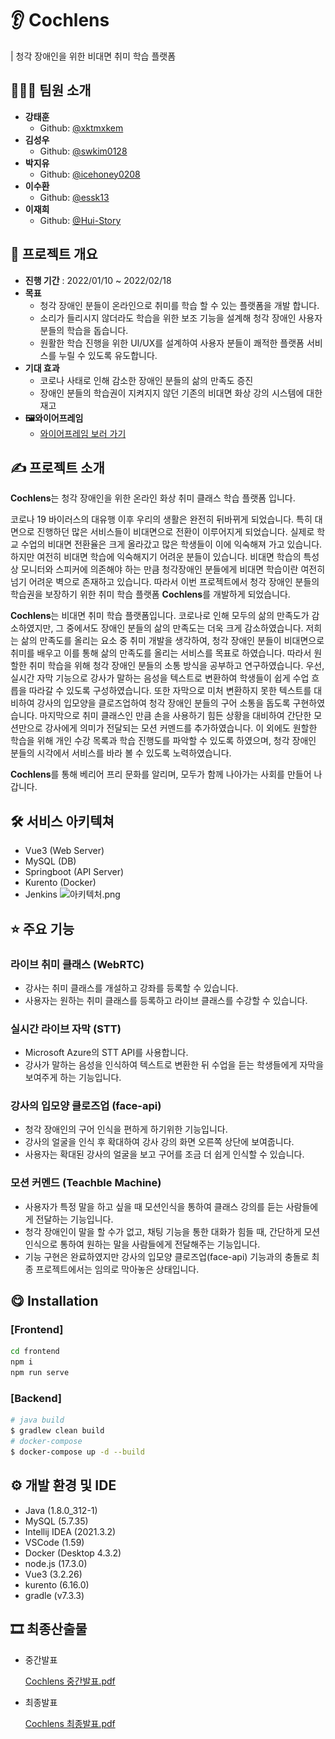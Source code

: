 # 👂 Cochlens
| 청각 장애인을 위한 비대면 취미 학습 플랫폼

## 👨‍👩‍👦 팀원 소개

- **강태훈**
    - Github: [@xktmxkem](https://github.com/xktmxkem)
- **김성우**
    - Github: [@swkim0128](https://github.com/swkim0128)
- **박지유**
    - Github: [@icehoney0208](https://github.com/icehoneypark)
- **이수환**
    - Github: [@essk13](https://github.com/essk13)
- **이재희**
    - Github: [@Hui-Story](https://github.com/Hui-Story)

## ****📆**** 프로젝트 개요

- **진행 기간** :  2022/01/10 ~ 2022/02/18
- **목표**
    - 청각 장애인 분들이 온라인으로 취미를 학습 할 수 있는 플랫폼을 개발 합니다.
    - 소리가 들리시지 않더라도 학습을 위한 보조 기능을 설계해 청각 장애인 사용자 분들의 학습을 돕습니다.
    - 원활한 학습 진행을 위한 UI/UX를 설계하여 사용자 분들이 쾌적한 플랫폼 서비스를 누릴 수 있도록 유도합니다.
- **기대 효과**
    - 코로나 사태로 인해 감소한 장애인 분들의 삶의 만족도 증진
    - 장애인 분들의 학습권이 지켜지지 않던 기존의 비대면 화상 강의 시스템에 대한 재고
- **🖼와이어프레임**
    - [와이어프레임 보러 가기](https://www.figma.com/file/GpG25exfNrOLTNtQpBWVNo?embed_host=notion&kind=&node-id=0%3A1&viewer=1)

## ****✍**** 프로젝트 소개

**Cochlens**는 청각 장애인을 위한 온라인 화상 취미 클래스 학습 플랫폼 입니다.

코로나 19 바이러스의 대유행 이후 우리의 생활은 완전히 뒤바뀌게 되었습니다.  특히 대면으로 진행하던 많은 서비스들이 비대면으로 전환이 이루어지게 되었습니다. 실제로 학교 수업의 비대면 전환율은 크게 올라갔고 많은 학생들이 이에 익숙해져 가고 있습니다. 하지만 여전히 비대면 학습에 익숙해지기 어려운 분들이 있습니다. 비대면 학습의 특성상 모니터와 스피커에 의존해야 하는 만큼 청각장애인 분들에게 비대면 학습이란 여전히 넘기 어려운 벽으로 존재하고 있습니다. 따라서 이번 프로젝트에서 청각 장애인 분들의 학습권을 보장하기 위한 취미 학습 플랫폼 **Cochlens**를 개발하게 되었습니다. 

**Cochlens**는 비대면 취미 학습 플랫폼입니다. 코로나로 인해 모두의 삶의 만족도가 감소하였지만, 그 중에서도 장애인 분들의 삶의 만족도는 더욱 크게 감소하였습니다. 저희는 삶의 만족도를 올리는 요소 중 취미 개발을 생각하여, 청각 장애인 분들이 비대면으로 취미를 배우고 이를 통해 삶의 만족도를 올리는 서비스를 목표로 하였습니다. 따라서 원할한 취미 학습을 위해 청각 장애인 분들의 소통 방식을 공부하고 연구하였습니다. 우선, 실시간 자막 기능으로 강사가 말하는 음성을 텍스트로 변환하여 학생들이 쉽게 수업 흐릅을 따라갈 수 있도록 구성하였습니다. 또한 자막으로 미처 변환하지 못한 텍스트를 대비하여 강사의 입모양을 클로즈업하여 청각 장애인 분들의 구어 소통을 돕도록 구현하였습니다. 마지막으로 취미 클래스인 만큼 손을 사용하기 힘든 상황을 대비하여 간단한 모션만으로 강사에게 의미가 전달되는 모션 커멘드를 추가하였습니다. 이 외에도 원할한 학습을 위해 개인 수강 목록과 학습 진행도를 파악할 수 있도록 하였으며, 청각 장애인 분들의 시각에서 서비스를 바라 볼 수 있도록 노력하였습니다.

**Cochlens**를 통해 베리어 프리 문화를 알리며, 모두가 함께 나아가는 사회를 만들어 나갑니다.

## 🛠️ 서비스 아키텍쳐

- Vue3 (Web Server)
- MySQL (DB)
- Springboot (API Server)
- Kurento (Docker)
- Jenkins
![아키텍처.png](documentation/아키텍처.png)

## ****⭐️**** 주요 기능

### 라이브 취미 클래스 (WebRTC)

- 강사는 취미 클래스를 개설하고 강좌를 등록할 수 있습니다.
- 사용자는 원하는 취미 클래스를 등록하고 라이브 클래스를 수강할 수 있습니다.

### 실시간 라이브 자막 (STT)

- Microsoft Azure의 STT API를 사용합니다.
- 강사가 말하는 음성을 인식하여 텍스트로 변환한 뒤 수업을 듣는 학생들에게 자막을 보여주게 하는 기능입니다.

### 강사의 입모양 클로즈업 (face-api)

- 청각 장애인의 구어 인식을 편하게 하기위한 기능입니다.
- 강사의 얼굴을 인식 후 확대하여 강사 강의 화면 오른쪽 상단에 보여줍니다.
- 사용자는 확대된 강사의 얼굴을 보고 구어를 조금 더 쉽게 인식할 수 있습니다.

### 모션 커멘드 (Teachble Machine)

- 사용자가 특정 말을 하고 싶을 때 모션인식을 통하여 클래스 강의를 듣는 사람들에게 전달하는 기능입니다.
- 청각 장애인이 말을 할 수가 없고, 채팅 기능을 통한 대화가 힘들 때, 간단하게 모션인식으로 통하여 원하는 말을 사람들에게 전달해주는 기능입니다.
- 기능 구현은 완료하였지만 강사의 입모양 클로즈업(face-api) 기능과의 충돌로 최종 프로젝트에서는 임의로 막아놓은 상태입니다.

## ****😋**** Installation

### [Frontend]

```bash
cd frontend
npm i
npm run serve
```

### [Backend]

```bash
# java build
$ gradlew clean build 
# docker-compose
$ docker-compose up -d --build
```

## ****⚙**** 개발 환경 및 IDE

- Java (1.8.0_312-1)
- MySQL (5.7.35)
- Intellij IDEA (2021.3.2)
- VSCode (1.59)
- Docker (Desktop 4.3.2)
- node.js (17.3.0)
- Vue3 (3.2.26)
- kurento (6.16.0)
- gradle (v7.3.3)

## ****🎞**** 최종산출물

- 중간발표
    
    [Cochlens 중간발표.pdf](documentation/Cochlens_중간발표.pdf)
    
- 최종발표
    
    [Cochlens 최종발표.pdf](documentation/Cochlens_최종발표.pdf)
